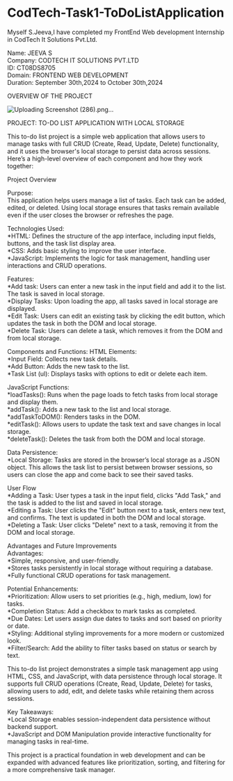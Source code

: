 # CodTech-Task1-ToDoListApplication

Myself S.Jeeva,I have completed my FrontEnd Web development Internship in CodTech It Solutions Pvt.Ltd.

Name: JEEVA S                                                                                                                                                                 
Company: CODTECH IT SOLUTIONS PVT.LTD                                                                                                                                         
ID: CT08DS8705                                                                                                                                                                
Domain: FRONTEND WEB DEVELOPMENT                                                                                                                                              
Duration: September 30th,2024 to October 30th,2024


OVERVIEW OF THE PROJECT

![Uploading Screenshot (286).png…]()

PROJECT: TO-DO LIST APPLICATION WITH LOCAL STORAGE

This to-do list project is a simple web application that allows users to manage tasks with full CRUD (Create, Read, Update, Delete) functionality, and it uses the browser's local storage to persist data across sessions. Here’s a high-level overview of each component and how they work together:


Project Overview

Purpose:                                                                                                                                                                      
This application helps users manage a list of tasks. Each task can be added, edited, or deleted. Using local storage ensures that tasks remain available even if the user closes the browser or refreshes the page.

Technologies Used:                                                                                                                                                           
*HTML: Defines the structure of the app interface, including input fields, buttons, and the task list display area.                                                            
*CSS: Adds basic styling to improve the user interface.                                                                                                                        
*JavaScript: Implements the logic for task management, handling user interactions and CRUD operations.                                                                                                                                                                                                                                                       


Features:                                                                                                                                                                     
*Add task: Users can enter a new task in the input field and add it to the list. The task is saved in local storage.                                                           
*Display Tasks: Upon loading the app, all tasks saved in local storage are displayed.                                                                                          
*Edit Task: Users can edit an existing task by clicking the edit button, which updates the task in both the DOM and local storage.                                             
*Delete Task: Users can delete a task, which removes it from the DOM and from local storage.                                                                                    

Components and Functions:                                                                                                                                                     HTML Elements:                                                                                                                                                                
     *Input Field: Collects new task details.                                                                                                                                  
     *Add Button: Adds the new task to the list.                                                                                                                               
     *Task List (ul): Displays tasks with options to edit or delete each item.                                                                                                                                                                                                                                                                                 

JavaScript Functions:                                                                                                                                                         
*loadTasks(): Runs when the page loads to fetch tasks from local storage and display them.                                                                                     
*addTask(): Adds a new task to the list and local storage.                                                                                                                     
*addTaskToDOM(): Renders tasks in the DOM.                                                                                                                                     
*editTask(): Allows users to update the task text and save changes in local storage.                                                                                           
*deleteTask(): Deletes the task from both the DOM and local storage.                                                                                                                                                                                                                                                                                         

Data Persistence:                                                                                                                                                             
*Local Storage: Tasks are stored in the browser’s local storage as a JSON object. This allows the task list to persist between browser sessions, so users can close the app and come back to see their saved tasks.                                                                                                                                                                                                                                                                                                                    

User Flow                                                                                                                                                                     
*Adding a Task: User types a task in the input field, clicks "Add Task," and the task is added to the list and saved in local storage.                                         
*Editing a Task: User clicks the "Edit" button next to a task, enters new text, and confirms. The text is updated in both the DOM and local storage.                           
*Deleting a Task: User clicks "Delete" next to a task, removing it from the DOM and local storage.                                                                                  

Advantages and Future Improvements                                                                                                                                          
Advantages:                                                                                                                                                                   
*Simple, responsive, and user-friendly.                                                                                                                                        
*Stores tasks persistently in local storage without requiring a database.                                                                                                      
*Fully functional CRUD operations for task management.                                                                                                                                                                                                                                                                                                       

Potential Enhancements:                                                                                                                                                       
*Prioritization: Allow users to set priorities (e.g., high, medium, low) for tasks.                                                                                            
*Completion Status: Add a checkbox to mark tasks as completed.                                                                                                                 
*Due Dates: Let users assign due dates to tasks and sort based on priority or date.                                                                                            
*Styling: Additional styling improvements for a more modern or customized look.                                                                                                
*Filter/Search: Add the ability to filter tasks based on status or search by text.                                                                                                                                                                                                                                                                                       

This to-do list project demonstrates a simple task management app using HTML, CSS, and JavaScript, with data persistence through local storage. It supports full CRUD operations (Create, Read, Update, Delete) for tasks, allowing users to add, edit, and delete tasks while retaining them across sessions.                                           

Key Takeaways:                                                                                                                                                                
*Local Storage enables session-independent data persistence without backend support.                                                                                           
*JavaScript and DOM Manipulation provide interactive functionality for managing tasks in real-time.                                                                                                                                                                               

This project is a practical foundation in web development and can be expanded with advanced features like prioritization, sorting, and filtering for a more comprehensive task manager.














